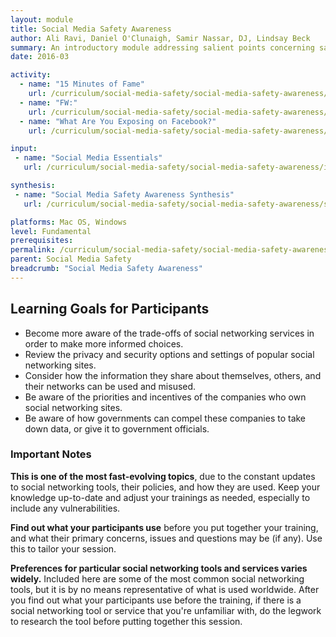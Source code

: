 ```yaml
---
layout: module
title: Social Media Safety Awareness
author: Ali Ravi, Daniel O'Clunaigh, Samir Nassar, DJ, Lindsay Beck
summary: An introductory module addressing salient points concerning safe practices and behaviors when using social media apps and services, with the goal of increasing participants' awareness of the trade-offs of social networking services, allowing them to make more informed choices.
date: 2016-03

activity:
  - name: "15 Minutes of Fame"
    url: /curriculum/social-media-safety/social-media-safety-awareness/activity-discussion/15-minutes-of-fame/
  - name: "FW:"
    url: /curriculum/social-media-safety/social-media-safety-awareness/activity-discussion/fw/
  - name: "What Are You Exposing on Facebook?"
    url: /curriculum/social-media-safety/social-media-safety-awareness/activity-discussion/exposing-on-facebook/

input:
 - name: "Social Media Essentials"
   url: /curriculum/social-media-safety/social-media-safety-awareness/input/social-media-essentials/

synthesis:
 - name: "Social Media Safety Awareness Synthesis"
   url: /curriculum/social-media-safety/social-media-safety-awareness/synthesis/synthesis-social-media-awareness/

platforms: Mac OS, Windows
level: Fundamental
prerequisites:
permalink: /curriculum/social-media-safety/social-media-safety-awareness/
parent: Social Media Safety
breadcrumb: "Social Media Safety Awareness"
---
```

## Learning Goals for Participants
- Become more aware of the trade-offs of social networking services in order to make more informed choices.
- Review the privacy and security options and settings of popular social networking sites.
- Consider how the information they share about themselves, others, and their networks can be used and misused.
- Be aware of the priorities and incentives of the companies who own social networking sites.
- Be aware of how governments can compel these companies to take down data, or give it to government officials.

### Important Notes
**This is one of the most fast-evolving topics**, due to the constant updates to social networking tools, their policies, and how they are used. Keep your knowledge up-to-date and adjust your trainings as needed, especially to include any vulnerabilities.

**Find out what your participants use** before you put together your training, and what their primary concerns, issues and questions may be (if any). Use this to tailor your session.

**Preferences for particular social networking tools and services varies widely.** Included here are some of the most common social networking tools, but it is by no means representative of what is used worldwide. After you find out what your participants use before the training, if there is a social networking tool or service that you're unfamiliar with, do the legwork to research the tool before putting together this session.


